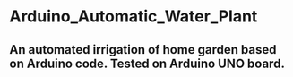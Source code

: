# Arduino_Automatic_Water_Plant
 ## An automated irrigation of home garden based on Arduino code. Tested on Arduino UNO board.
